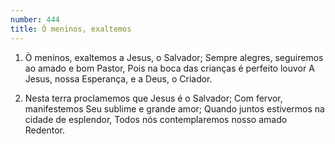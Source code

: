 ```yaml
---
number: 444
title: Ó meninos, exaltemos
---
```


1. Ò meninos, exaltemos a Jesus, o Salvador;
  Sempre alegres, seguiremos ao amado e bom Pastor,
  Pois na boca das crianças é perfeito louvor
  A Jesus, nossa Esperança, e a Deus, o Criador.

2. Nesta terra proclamemos que Jesus é o Salvador;
  Com fervor, manifestemos Seu sublime e grande amor;
  Quando juntos estivermos na cidade de esplendor,
  Todos nós contemplaremos nosso amado Redentor.
